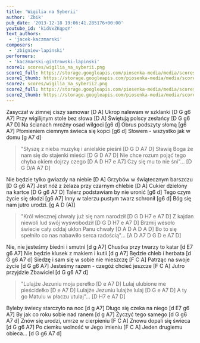 ```yaml
---
title: 'Wigilia na Syberii'
author: 'Zbik'
pub_date: '2013-12-18 19:06:41.285176+00:00'
youtube_id: 'kidVxZKqpqY'
text_authors:
 - 'jacek-kaczmarski'
composers:
 - 'zbigniew-lapinski'
performers:
 - 'kaczmarski-gintrowski-lapinski'
score1: scores/wigilia_na_syberii.png
score1_full: https://storage.googleapis.com/piosenka-media/media/scores/wigilia_na_syberii.png
score1_thumb: https://storage.googleapis.com/piosenka-media/media/scores/wigilia_na_syberii.png.180x0_q85_upscale.jpg
score2: scores/wigilia_na_syberii2.png
score2_full: https://storage.googleapis.com/piosenka-media/media/scores/wigilia_na_syberii2.png
score2_thumb: https://storage.googleapis.com/piosenka-media/media/scores/wigilia_na_syberii2.png.180x0_q85_upscale.jpg
---
```


Zasyczał w zimnej ciszy samowar [D A]
Ukrop nalewam w szklanki [D G g6 A7]
Przy wigilijnym stole bez słowa [D A]
Świętują polscy zesłańcy [D G g6 A7 D]
Na ścianach mroźny osad wilgoci [g6 d]
Obrus podszyty słomą [g6 A7]
Płomieniem ciemnym świeca się kopci [g6 d]
Słowem - wszystko jak w domu [g A7 d]

>"Słyszę z nieba muzykę i anielskie pieśni [D G D A7 D]
>Sławią Boga że nam się do stajenki mieści [D G D A7 D]
>Nie chce rozum pojąć tego chyba okiem dojrzy czego [D A D H7 e A7]
>Czy się mu to nie śni"... [D G D/A A7 D]

Nie będzie tylko gwiazdy na niebie [D A]
Grzybów w świątecznym barszczu [D G g6 A7]
Jest nóż z żelaza przy czarnym chlebie [D A]
Cukier dzielony na kartce [D G g6 A7 D]
Talerz podstawiam by nie uronić [g6 d]
Tego czym życie się słodzi [g6 A7]
Inny w talerzu pustym twarz schronił [g6 d]
Bóg się nam jutro urodzi. [g A D (A)]

>"Król wiecznej chwały już się nam narodził [D G D H7 e A7 D]
>Z kajdan niewoli lud swój wyswobodził [D G D H7 e A7 D]
>Brzmij wesoło świecie cały oddaj ukłon Panu chwały [D A D A D A D]
>Bo to się spełniło co nas nabawiło serca radością"... [A D A7 D G D e A7 D]

Nie, nie jesteśmy biedni i smutni [d g A7]
Chustka przy twarzy to katar [d E7 g6 A7]
Nie będzie klusek z makiem i kutii [d g A7]
Będzie chleb i herbata [d G g6 A7 d]
Siedzę i sam się w sobie nie mieszczę [F C A]
Patrząc na swoje życie [d G g6 A7]
Jesteśmy razem - czegóż chcieć jeszcze [F C A]
Jutro przyjdzie Zbawiciel [d G g6 A7 d]

>"Lulajże Jezuniu moja perełko [D e A7 D]
>Lulaj ulubione me pieścidełko [D e A7 D]
>Lulajże Jezuniu lulajże lulaj [D G e A7 D]
>A ty go Matulu w płaczu utulaj"... [D H7 e A7 D]

Byleby świecy starczyło na noc [d g A7]
Długo się czeka na niego [d E7 g6 A7]
By jak co roku sobie nad ranem [d g A7]
Życzyć tego samego [d G g6 A7 d]
Znów się urodzi, umrze w cierpieniu [F C A]
Znowu dopali się świeca [d G g6 A7]
Po ciemku wolność w Jego imieniu [F C A]
Jeden drugiemu obieca... [d G g6 A7 d]